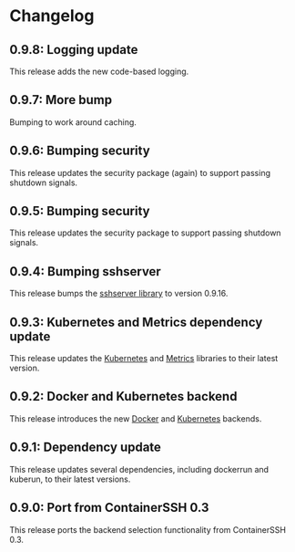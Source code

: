 # Changelog

## 0.9.8: Logging update

This release adds the new code-based logging.

## 0.9.7: More bump

Bumping to work around caching.

## 0.9.6: Bumping security

This release updates the security package (again) to support passing shutdown signals.

## 0.9.5: Bumping security

This release updates the security package to support passing shutdown signals.

## 0.9.4: Bumping sshserver

This release bumps the [sshserver library](https://github.com/containerssh/sserver) to version 0.9.16.

## 0.9.3: Kubernetes and Metrics dependency update

This release updates the [Kubernetes](https://github.com/containerssh/kubernetes) and [Metrics](https://github.com/containerssh/metrics) libraries to their latest version. 

## 0.9.2: Docker and Kubernetes backend

This release introduces the new [Docker](https://github.com/containerssh/docker) and [Kubernetes](https://github.com/containerssh/kubernetes) backends.

## 0.9.1: Dependency update

This release updates several dependencies, including dockerrun and kuberun, to their latest versions.

## 0.9.0: Port from ContainerSSH 0.3

This release ports the backend selection functionality from ContainerSSH 0.3.
